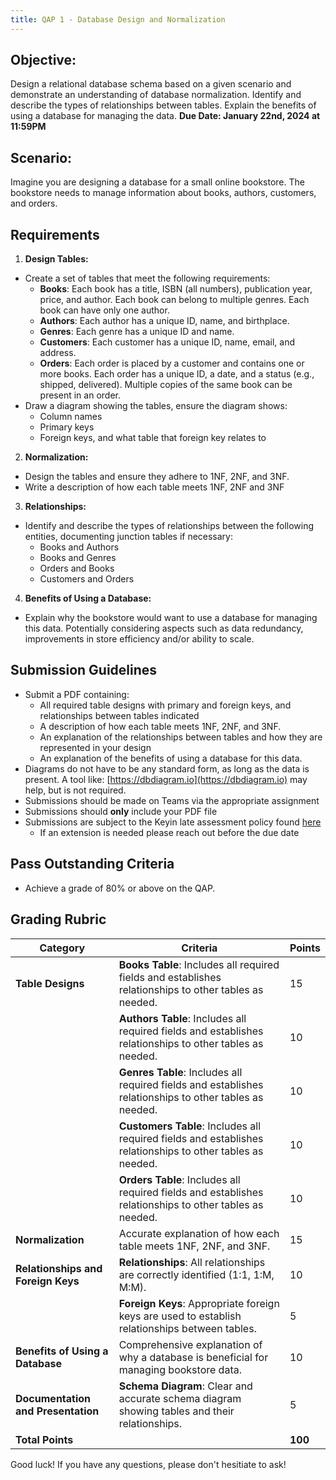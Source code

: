 ```yaml
---
title: QAP 1 - Database Design and Normalization
---
```


## Objective:
Design a relational database schema based on a given scenario and demonstrate an understanding of database normalization. Identify and describe the types of relationships between tables. Explain the benefits of using a database for managing the data.
**Due Date: January 22nd, 2024 at 11:59PM**

## Scenario:
Imagine you are designing a database for a small online bookstore. The bookstore needs to manage information about books, authors, customers, and orders.

## Requirements
1. **Design Tables:**
- Create a set of tables that meet the following requirements:
  - **Books**: Each book has a title, ISBN (all numbers), publication year, price, and author. Each book can belong to multiple genres. Each book can have only one author.
  - **Authors**: Each author has a unique ID, name, and birthplace.
  - **Genres**: Each genre has a unique ID and name.
  - **Customers**: Each customer has a unique ID, name, email, and address.
  - **Orders**: Each order is placed by a customer and contains one or more books. Each order has a unique ID, a date, and a status (e.g., shipped, delivered). Multiple copies of the same book can be present in an order.
- Draw a diagram showing the tables, ensure the diagram shows:
  - Column names
  - Primary keys
  - Foreign keys, and what table that foreign key relates to

2. **Normalization:**
- Design the tables and ensure they adhere to 1NF, 2NF, and 3NF.
- Write a description of how each table meets 1NF, 2NF and 3NF

3. **Relationships:**
- Identify and describe the types of relationships between the following entities, documenting junction tables if necessary:
  - Books and Authors
  - Books and Genres
  - Orders and Books
  - Customers and Orders

4. **Benefits of Using a Database:**
- Explain why the bookstore would want to use a database for managing this data. Potentially considering aspects such as data redundancy, improvements in store efficiency and/or ability to scale.

## Submission Guidelines
- Submit a PDF containing:
  - All required table designs with primary and foreign keys, and relationships between tables indicated
  - A description of how each table meets 1NF, 2NF, and 3NF.
  - An explanation of the relationships between tables and how they are represented in your design
  - An explanation of the benefits of using a database for this data.
- Diagrams do not have to be any standard form, as long as the data is present.  A tool like: [https://dbdiagram.io](https://dbdiagram.io) may help, but is not required.
- Submissions should be made on Teams via the appropriate assignment
- Submissions should **only** include your PDF file
- Submissions are subject to the Keyin late assessment policy found [here](https://keyincollege289.sharepoint.com/:b:/s/FullstackJavascript-SD13May.2025-Aug.2025/EQsdYpI0N1RPsETRsktEqmkBTDvs1QzdvJT5cmDCQoSHWw?e=ZT4ph9)
  - If an extension is needed please reach out before the due date

## Pass Outstanding Criteria
- Achieve a grade of 80% or above on the QAP.

## Grading Rubric

| **Category**                       | **Criteria**                                                                                               | **Points** |
|------------------------------------|------------------------------------------------------------------------------------------------------------|------------|
| **Table Designs**                  | **Books Table**: Includes all required fields and establishes relationships to other tables as needed.     | 15         |
|                                    | **Authors Table**: Includes all required fields and establishes relationships to other tables as needed.   | 10         |
|                                    | **Genres Table**: Includes all required fields and establishes relationships to other tables as needed.    | 10         |
|                                    | **Customers Table**: Includes all required fields and establishes relationships to other tables as needed. | 10         |
|                                    | **Orders Table**: Includes all required fields and establishes relationships to other tables as needed.    | 10         |
| **Normalization**                  | Accurate explanation of how each table meets 1NF, 2NF, and 3NF.                                            | 15         |
| **Relationships and Foreign Keys** | **Relationships**: All relationships are correctly identified (1:1, 1:M, M:M).                             | 10         |
|                                    | **Foreign Keys**: Appropriate foreign keys are used to establish relationships between tables.             | 5          |
| **Benefits of Using a Database**   | Comprehensive explanation of why a database is beneficial for managing bookstore data.                     | 10         |
| **Documentation and Presentation** | **Schema Diagram**: Clear and accurate schema diagram showing tables and their relationships.              | 5          |
| **Total Points**                   |                                                                                                            | **100**    |

Good luck! If you have any questions, please don't hesitiate to ask!